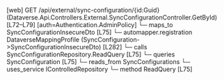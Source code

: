 [web] GET /api/external/sync-configuration/{id:Guid}  (Dataverse.Api.Controllers.External.SyncConfigurationController.GetById)  [L72–L79] [auth=Authentication.AdminPolicy]
  └─ maps_to SyncConfigurationInsecureDto [L75]
    └─ automapper.registration DataverseMappingProfile (SyncConfiguration->SyncConfigurationInsecureDto) [L282]
  └─ calls SyncConfigurationRepository.ReadQuery [L75]
  └─ queries SyncConfiguration [L75]
    └─ reads_from SyncConfigurations
  └─ uses_service IControlledRepository<SyncConfiguration>
    └─ method ReadQuery [L75]

